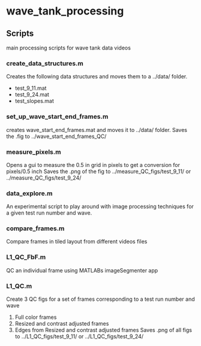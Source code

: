 # wave_tank_processing

## Scripts 
main processing scripts for wave tank data videos 

### create_data_structures.m
Creates the following data structures and moves them to a ../data/ folder. 
* test_9_11.mat
* test_9_24.mat
* test_slopes.mat

### set_up_wave_start_end_frames.m
creates wave_start_end_frames.mat and moves it to ../data/ folder. 
Saves the .fig to ../wave_start_end_frames_QC/

### measure_pixels.m
Opens a gui to measure the 0.5 in grid in pixels to get a conversion for pixels/0.5 inch
Saves the .png of the fig to ../measure_QC_figs/test_9_11/ or ../measure_QC_figs/test_9_24/

### data_explore.m
An experimental script to play around with image processing techniques for a given test run number and wave. 

### compare_frames.m
Compare frames in tiled layout from different videos files 

### L1_QC_FbF.m
QC an individual frame using MATLABs imageSegmenter app 

### L1_QC.m 
Create 3 QC figs for a set of frames corresponding to a test run number and wave
1. Full color frames 
2. Resized and contrast adjusted frames
3. Edges from Resized and contrast adjusted frames 
Saves .png of all figs to ../L1_QC_figs/test_9_11/ or ../L1_QC_figs/test_9_24/

